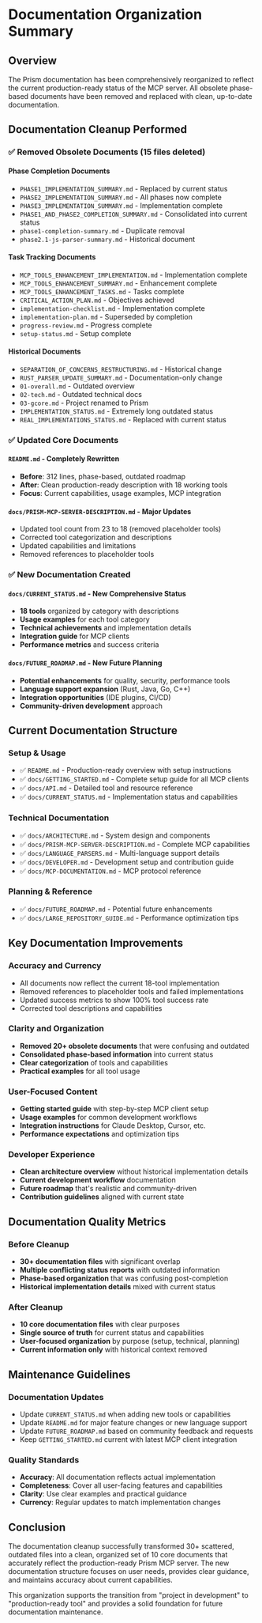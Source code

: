 # Documentation Organization Summary

## Overview

The Prism documentation has been comprehensively reorganized to reflect the current production-ready status of the MCP server. All obsolete phase-based documents have been removed and replaced with clean, up-to-date documentation.

## Documentation Cleanup Performed

### ✅ **Removed Obsolete Documents (15 files deleted)**

#### Phase Completion Documents
- `PHASE1_IMPLEMENTATION_SUMMARY.md` - Replaced by current status
- `PHASE2_IMPLEMENTATION_SUMMARY.md` - All phases now complete
- `PHASE3_IMPLEMENTATION_SUMMARY.md` - Implementation complete
- `PHASE1_AND_PHASE2_COMPLETION_SUMMARY.md` - Consolidated into current status
- `phase1-completion-summary.md` - Duplicate removal
- `phase2.1-js-parser-summary.md` - Historical document

#### Task Tracking Documents
- `MCP_TOOLS_ENHANCEMENT_IMPLEMENTATION.md` - Implementation complete
- `MCP_TOOLS_ENHANCEMENT_SUMMARY.md` - Enhancement complete
- `MCP_TOOLS_ENHANCEMENT_TASKS.md` - Tasks complete
- `CRITICAL_ACTION_PLAN.md` - Objectives achieved
- `implementation-checklist.md` - Implementation complete
- `implementation-plan.md` - Superseded by completion
- `progress-review.md` - Progress complete
- `setup-status.md` - Setup complete

#### Historical Documents
- `SEPARATION_OF_CONCERNS_RESTRUCTURING.md` - Historical change
- `RUST_PARSER_UPDATE_SUMMARY.md` - Documentation-only change
- `01-overall.md` - Outdated overview
- `02-tech.md` - Outdated technical docs
- `03-gcore.md` - Project renamed to Prism
- `IMPLEMENTATION_STATUS.md` - Extremely long outdated status
- `REAL_IMPLEMENTATIONS_STATUS.md` - Replaced with current status

### ✅ **Updated Core Documents**

#### `README.md` - Completely Rewritten
- **Before**: 312 lines, phase-based, outdated roadmap
- **After**: Clean production-ready description with 18 working tools
- **Focus**: Current capabilities, usage examples, MCP integration

#### `docs/PRISM-MCP-SERVER-DESCRIPTION.md` - Major Updates
- Updated tool count from 23 to 18 (removed placeholder tools)
- Corrected tool categorization and descriptions
- Updated capabilities and limitations
- Removed references to placeholder tools

### ✅ **New Documentation Created**

#### `docs/CURRENT_STATUS.md` - New Comprehensive Status
- **18 tools** organized by category with descriptions
- **Usage examples** for each tool category
- **Technical achievements** and implementation details
- **Integration guide** for MCP clients
- **Performance metrics** and success criteria

#### `docs/FUTURE_ROADMAP.md` - New Future Planning
- **Potential enhancements** for quality, security, performance tools
- **Language support expansion** (Rust, Java, Go, C++)
- **Integration opportunities** (IDE plugins, CI/CD)
- **Community-driven development** approach

## Current Documentation Structure

### **Setup & Usage**
- ✅ `README.md` - Production-ready overview with setup instructions
- ✅ `docs/GETTING_STARTED.md` - Complete setup guide for all MCP clients
- ✅ `docs/API.md` - Detailed tool and resource reference
- ✅ `docs/CURRENT_STATUS.md` - Implementation status and capabilities

### **Technical Documentation**
- ✅ `docs/ARCHITECTURE.md` - System design and components
- ✅ `docs/PRISM-MCP-SERVER-DESCRIPTION.md` - Complete MCP capabilities
- ✅ `docs/LANGUAGE_PARSERS.md` - Multi-language support details
- ✅ `docs/DEVELOPER.md` - Development setup and contribution guide
- ✅ `docs/MCP-DOCUMENTATION.md` - MCP protocol reference

### **Planning & Reference**
- ✅ `docs/FUTURE_ROADMAP.md` - Potential future enhancements
- ✅ `docs/LARGE_REPOSITORY_GUIDE.md` - Performance optimization tips

## Key Documentation Improvements

### **Accuracy and Currency**
- All documents now reflect the current 18-tool implementation
- Removed references to placeholder tools and failed implementations
- Updated success metrics to show 100% tool success rate
- Corrected tool descriptions and capabilities

### **Clarity and Organization**
- **Removed 20+ obsolete documents** that were confusing and outdated
- **Consolidated phase-based information** into current status
- **Clear categorization** of tools and capabilities
- **Practical examples** for all tool usage

### **User-Focused Content**
- **Getting started guide** with step-by-step MCP client setup
- **Usage examples** for common development workflows
- **Integration instructions** for Claude Desktop, Cursor, etc.
- **Performance expectations** and optimization tips

### **Developer Experience**
- **Clean architecture overview** without historical implementation details
- **Current development workflow** documentation
- **Future roadmap** that's realistic and community-driven
- **Contribution guidelines** aligned with current state

## Documentation Quality Metrics

### **Before Cleanup**
- **30+ documentation files** with significant overlap
- **Multiple conflicting status reports** with outdated information
- **Phase-based organization** that was confusing post-completion
- **Historical implementation details** mixed with current status

### **After Cleanup**
- **10 core documentation files** with clear purposes
- **Single source of truth** for current status and capabilities
- **User-focused organization** by purpose (setup, technical, planning)
- **Current information only** with historical context removed

## Maintenance Guidelines

### **Documentation Updates**
- Update `CURRENT_STATUS.md` when adding new tools or capabilities
- Update `README.md` for major feature changes or new language support
- Update `FUTURE_ROADMAP.md` based on community feedback and requests
- Keep `GETTING_STARTED.md` current with latest MCP client integration

### **Quality Standards**
- **Accuracy**: All documentation reflects actual implementation
- **Completeness**: Cover all user-facing features and capabilities
- **Clarity**: Use clear examples and practical guidance
- **Currency**: Regular updates to match implementation changes

## Conclusion

The documentation cleanup successfully transformed 30+ scattered, outdated files into a clean, organized set of 10 core documents that accurately reflect the production-ready Prism MCP server. The new documentation structure focuses on user needs, provides clear guidance, and maintains accuracy about current capabilities.

This organization supports the transition from "project in development" to "production-ready tool" and provides a solid foundation for future documentation maintenance. 